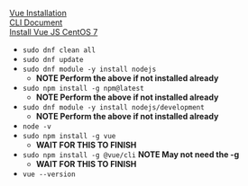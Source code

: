 [Vue Installation](https://vuejs.org/v2/guide/installation.html)<br />
[CLI Document](https://cli.vuejs.org/guide/)<br />
[Install Vue JS CentOS 7](https://idroot.us/install-vue-js-centos-7/)
* `sudo dnf clean all`
* `sudo dnf update`
* `sudo dnf module -y install nodejs`
  * **NOTE Perform the above if not installed already**
* `sudo npm install -g npm@latest`
  * **NOTE Perform the above if not installed already**
* `sudo dnf module -y install nodejs/development`
  * **NOTE Perform the above if not installed already**
* `node -v`
* `sudo npm install -g vue`
  * **WAIT FOR THIS TO FINISH**
* `sudo npm install -g @vue/cli` **NOTE May not need the -g**
  * **WAIT FOR THIS TO FINISH**
* `vue --version`
